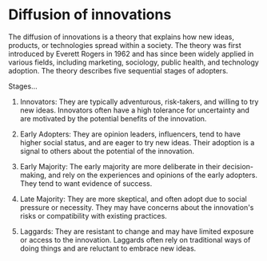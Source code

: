 # Diffusion of innovations

The diffusion of innovations is a theory that explains how new ideas, products, or technologies spread  within a society. The theory was first introduced by Everett Rogers in 1962 and has since been widely applied in various fields, including marketing, sociology, public health, and technology adoption. The theory describes five sequential stages of adopters.

Stages…

1. Innovators: They are typically adventurous, risk-takers, and willing to try new ideas. Innovators often have a high tolerance for uncertainty and are motivated by the potential benefits of the innovation.

2. Early Adopters: They are opinion leaders, influencers, tend to have higher social status, and are eager to try new ideas. Their adoption is a signal to others about the potential of the innovation.

3. Early Majority: The early majority are more deliberate in their decision-making, and rely on the experiences and opinions of the early adopters. They tend to want evidence of success.

4. Late Majority: They are more skeptical, and often adopt due to social pressure or necessity. They may have concerns about the innovation's risks or compatibility with existing practices.

5. Laggards: They are resistant to change and may have limited exposure or access to the innovation. Laggards often rely on traditional ways of doing things and are reluctant to embrace new ideas.
